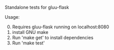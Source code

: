 Standalone tests for gluu-flask

Usage:

0) Requires gluu-flask running on localhost:8080
1) install GNU make
2) Run 'make get' to install dependencies
3) Run 'make test'
